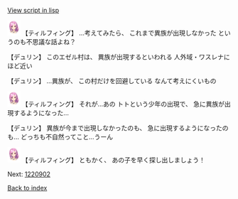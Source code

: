 [View script in lisp](../scripts/1220702.txt)

<img src="../images/units/101411.png" alt="101411.png" height="34"/>
【ティルフィング】
…考えてみたら、
これまで異族が出現しなかった
というのも不思議な話よね？

【デュリン】
このエゼル村は、
異族が出現するといわれる
人外域・ワスレナにほど近い

【デュリン】
…異族が、
この村だけを回避している
なんて考えにくいもの

<img src="../images/units/101411.png" alt="101411.png" height="34"/>
【ティルフィング】
それが…あの
トトという少年の出現で、
急に異族が出現するようになった…

【デュリン】
異族が今まで出現しなかったのも、
急に出現するようになったのも…
どっちも不自然ってこと…うーん

<img src="../images/units/101411.png" alt="101411.png" height="34"/>
【ティルフィング】
ともかく、
あの子を早く探し出しましょう！

Next: [1220902](1220902.md)

[Back to index](index.md)
